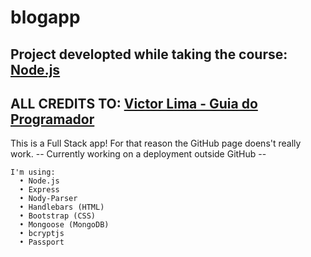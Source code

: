# blogapp

## Project developted while taking the course: [Node.js](https://www.youtube.com/watch?v=LLqq6FemMNQ&list=PLJ_KhUnlXUPtbtLwaxxUxHqvcNQndmI4B)
## ALL CREDITS TO: [Victor Lima - Guia do Programador](https://www.youtube.com/c/GuiadoProgramador)

This is a Full Stack app!
For that reason the GitHub page doens't really work.
-- Currently working on a deployment outside GitHub --

```
I'm using:
  • Node.js
  • Express
  • Nody-Parser
  • Handlebars (HTML)
  • Bootstrap (CSS)
  • Mongoose (MongoDB)
  • bcryptjs
  • Passport
```
